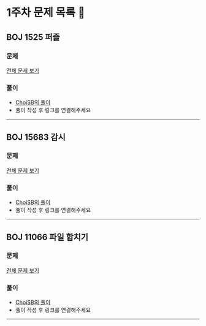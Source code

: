 # 1주차 문제 목록 📝
## BOJ 1525 퍼즐
### 문제
[전체 문제 보기](https://www.acmicpc.net/problem/1525)

### 풀이
- [ChoiSB의 풀이](https://dev-sbee.tistory.com/178)
- 풀이 작성 후 링크를 연결해주세요

___
## BOJ 15683 감시
### 문제
[전체 문제 보기](https://www.acmicpc.net/problem/15683)

### 풀이
- [ChoiSB의 풀이](https://dev-sbee.tistory.com/174)
- 풀이 작성 후 링크를 연결해주세요

___
## BOJ 11066 파일 합치기
### 문제
[전체 문제 보기](https://www.acmicpc.net/problem/11066)
### 풀이
- [ChoiSB의 풀이](https://dev-sbee.tistory.com/176)
- 풀이 작성 후 링크를 연결해주세요

___
